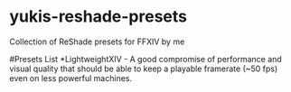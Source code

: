 # yukis-reshade-presets
Collection of ReShade presets for FFXIV by me

#Presets List
*LightweightXIV - A good compromise of performance and visual quality that should be able to keep a playable framerate (~50 fps) even on less powerful machines.
